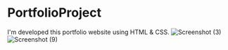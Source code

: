 # PortfolioProject
I'm developed this portfolio website using HTML &amp; CSS.
![Screenshot (3)](https://user-images.githubusercontent.com/49556058/131981311-1d155e28-c268-4087-b115-221e96c42907.png)
![Screenshot (9)](https://user-images.githubusercontent.com/49556058/131981618-330f6e0d-2e2b-461c-ada5-1125a337755a.png)
